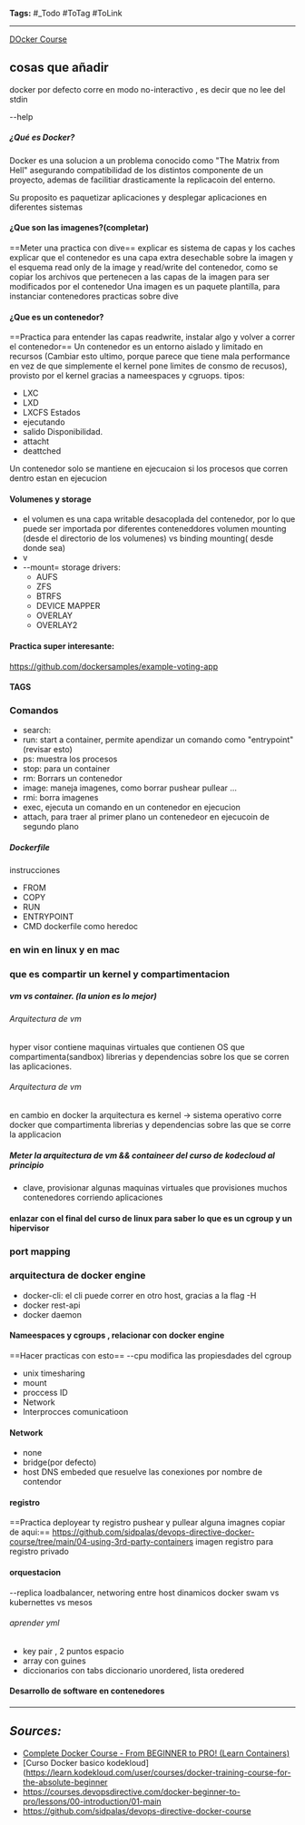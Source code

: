 **Tags:** #_Todo
#ToTag #ToLink 
- - -
[DOcker Course](https://learn.kodekloud.com/user/courses/docker-training-course-for-the-absolute-beginner)
## cosas que añadir
docker por defecto corre en modo no-interactivo , es decir que no lee del stdin

--help 
##### ¿Qué es Docker?

Docker es una solucion a un problema conocido como "The Matrix from Hell" asegurando compatibilidad de los distintos componente de un proyecto, ademas de facilitiar drasticamente  la replicacoin del enterno.

Su proposito es paquetizar aplicaciones y desplegar aplicaciones en diferentes sistemas

#### ¿Que son las imagenes?(completar)
==Meter una practica con dive==
explicar es sistema de capas y los caches
explicar que el contenedor es una capa extra desechable sobre la imagen y el esquema read only de la image y read/write del contenedor, como se copiar los archivos que pertenecen a las capas de la imagen para ser modificados por el contenedor
Una imagen es un paquete plantilla,  para instanciar contenedores
practicas sobre dive

#### ¿Que es un contenedor?
==Practica para entender las capas readwrite, instalar algo y volver a correr el contenedor==
Un contenedor es un entorno aislado y limitado en recursos (Cambiar esto ultimo, porque parece que tiene mala performance en vez de que simplemente el kernel pone limites de consmo de recusos), provisto por el kernel gracias a nameespaces y cgruops.
tipos:
-  LXC
- LXD
- LXCFS
Estados
- ejecutando
- salido
Disponibilidad.
- attacht
- deattched

Un contenedor solo se mantiene en ejecucaion si los procesos que corren dentro estan en ejecucion

#### Volumenes y storage
- el volumen es una capa writable desacoplada del contenedor, por lo que puede ser importada por diferentes conteneddores
volumen mounting (desde el directorio de los volumenes) vs binding mounting( desde donde sea) 
- v 
- --mount=
storage drivers:
	- AUFS
	- ZFS
	- BTRFS
	- DEVICE MAPPER
	- OVERLAY
	- OVERLAY2
#### Practica super interesante:
https://github.com/dockersamples/example-voting-app
#### TAGS

### Comandos
- search:
- run: start a container, permite apendizar un comando como "entrypoint" (revisar esto)
- ps: muestra los procesos
- stop: para un container
- rm: Borrars un contenedor
- image: maneja imagenes, como borrar pushear pullear ...
- rmi: borra imagenes
- exec, ejecuta un comando en un contenedor en ejecucion
- attach, para traer al primer plano un contenedeor en ejecucoin de segundo plano


##### Dockerfile
instrucciones
- FROM
- COPY
- RUN
- ENTRYPOINT
- CMD
dockerfile como heredoc
### en win en linux y en mac
### que es compartir un kernel y compartimentacion
##### vm vs container. (la union es lo mejor)
###### Arquitectura de vm
hyper visor contiene maquinas virtuales que contienen OS que compartimenta(sandbox) librerias y dependencias sobre los que se corren las aplicaciones.

###### Arquitectura de vm
en cambio en docker la arquitectura es
kernel -> sistema operativo corre docker que compartimenta librerias y dependencias sobre las que se corre la applicacion

##### Meter la arquitectura de vm && containeer del curso de kodecloud al principio
- clave, provisionar algunas maquinas virtuales que provisiones muchos contenedores corriendo aplicaciones
#### enlazar con el final del curso de linux para saber lo que es un cgroup y un hipervisor


### port mapping
### arquitectura de docker engine
- docker-cli: el cli puede correr en otro host, gracias a la flag -H
- docker rest-api
- docker daemon
#### Nameespaces y cgroups , relacionar con docker engine
==Hacer practicas con esto==
--cpu modifica las propiesdades del cgroup
- unix timesharing
- mount
- proccess ID
- Network
- Interprocces comunicatioon
#### Network
- none
- bridge(por defecto)
- host
DNS embeded que resuelve las conexiones por nombre de contendor
#### registro
==Practica deployear ty registro pushear y pullear alguna imagnes copiar de aqui:==
https://github.com/sidpalas/devops-directive-docker-course/tree/main/04-using-3rd-party-containers
imagen registro para registro privado

#### orquestacion
--replica
loadbalancer, 
networing entre host dinamicos
docker swam vs kubernettes vs mesos

###### aprender yml
- key pair , 2 puntos espacio
- array con guines
- diccionarios con tabs
diccionario unordered, lista oredered
#### Desarrollo de software en contenedores
####

- - - 
## ***Sources:***
- [Complete Docker Course - From BEGINNER to PRO! (Learn Containers)](https://www.youtube.com/watch?v=RqTEHSBrYFw&list=WL&index=1&t=1s)
- [Curso Docker basico kodekloud](https://learn.kodekloud.com/user/courses/docker-training-course-for-the-absolute-beginner
- https://courses.devopsdirective.com/docker-beginner-to-pro/lessons/00-introduction/01-main
- https://github.com/sidpalas/devops-directive-docker-course